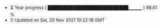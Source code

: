 - ⏳ Year progress { ██████████████████████████▁▁▁▁ } 88.61 %
- ⏰ Updated on Sat, 20 Nov 2021 10:22:18 GMT


